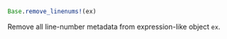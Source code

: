 ```julia
Base.remove_linenums!(ex)
```

Remove all line-number metadata from expression-like object `ex`.
